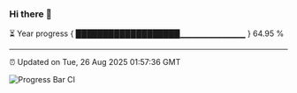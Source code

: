 ### Hi there 👋

⏳ Year progress { ███████████████████▁▁▁▁▁▁▁▁▁▁▁ } 64.95 %

---

⏰ Updated on Tue, 26 Aug 2025 01:57:36 GMT

![Progress Bar CI](https://github.com/ZhaoGui/ZhaoGui/workflows/Progress%20Bar%20CI/badge.svg)
